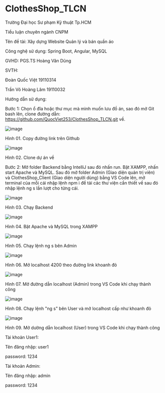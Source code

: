 # ClothesShop_TLCN

Trường Đại học Sư phạm Kỹ thuật Tp.HCM

Tiểu luận chuyên ngành CNPM

Tên đề tài: Xây dựng Website Quản lý và bán quần áo

Công nghệ sử dụng: Spring Boot, Angular, MySQL

GVHD: PGS.TS Hoàng Văn Dũng

SVTH:

Đoàn Quốc Việt       19110314

Trần Võ Hoàng Lâm    19110032

Hướng dẫn sử dụng:

Bước 1: Chọn ổ đĩa hoặc thư mục mà mình muốn lưu đồ án, sao đó mở Git bash lên, clone đường dẫn: https://github.com/QuocViet253/ClothesShop_TLCN.git về.
 
![image](https://user-images.githubusercontent.com/113351997/208158887-f68e707b-5768-4bae-911f-7b1211aa2f69.png)

Hình 01. Copy đường link trên Github

![image](https://user-images.githubusercontent.com/113351997/208158924-74e3157f-d3e9-4a9d-99c3-db23a746edea.png)

Hình 02. Clone dự án về

Bước 2:  Mở folder Backend bằng IntelliJ sau đó nhấn run. Bật XAMPP, nhấn start Apache và MySQL. Sau đó mở folder Admin (Giao diện quản trị viên) và ClothesShop_Client (Giao diện người dùng) bằng VS Code lên, mở terminal của mỗi cái nhập lệnh npm i để tải các thư viện cần thiết về sau đó nhập lệnh ng s lần lượt cho từng cái.

![image](https://user-images.githubusercontent.com/113351997/208159024-f12f6d6c-8d7a-40d0-bc06-597781cb9f63.png)


Hình 03. Chạy Backend

![image](https://user-images.githubusercontent.com/113351997/208159063-0aca98cb-f51c-4ae3-b698-30d08d4fe8d2.png)
 
Hình 04. Bật Apache và MySQL trong XAMPP

![image](https://user-images.githubusercontent.com/113351997/208159108-0a421f99-3fa4-4c25-8e6c-8605d3614efb.png)


Hình 05. Chạy lệnh ng s bên Admin

![image](https://user-images.githubusercontent.com/113351997/208159125-c9d263c4-5ed3-4395-adbe-2a4a30288ea4.png)


Hình 06. Mở localhost 4200 theo đường link khoanh đỏ

![image](https://user-images.githubusercontent.com/113351997/208159142-86bae1dc-a823-493b-857e-a33d2c749f5a.png)


Hình 07. Mở đường dẫn localhost (Admin) trong VS Code khi chạy thành công

![image](https://user-images.githubusercontent.com/113351997/208159258-f4486668-0fa7-48b8-a6f4-f10127d1453e.png)


Hình 08. Chạy lệnh "ng s" bên User và mở localhost cấp như khoanh đỏ

![image](https://user-images.githubusercontent.com/113351997/208159283-2575d7f2-5852-4388-9a21-1b9c2a6bfd3d.png)


Hình 09. Mở dường dẫn localhost (User) trong VS Code khi chạy thành công


Tài khoản User1:

Tên đăng nhập: user1

password: 1234


Tài khoản Admin:

Tên đăng nhập: admin

password: 1234
